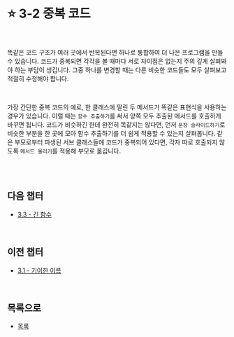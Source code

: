 # :star: 3-2 중복 코드

<br>

똑같은 코드 구조가 여러 곳에서 반복된다면 하나로 통합하여 더 나은 프로그램을 만들 수 있습니다. 코드가 중복되면 각각을 볼 때마다 서로 차이점은 없는지 주의 깊게 살펴봐야 하는 부담이 생깁니다. 그중 하나를 변경할 때는 다른 비슷한 코드들도 모두 살펴보고 적절히 수정해야 합니다.

<br>

가장 간단한 중복 코드의 예로, 한 클래스에 딸린 두 메서드가 똑같은 표현식을 사용하는 경우가 있습니다. 이럴 때는 `함수 추출하기`를 써서 양쪽 모두 추출된 메서드를 호출하게 바꾸면 됩니다. 코드가 비슷하긴 한데 완전히 똑같지는 않다면, 먼저 `문장 슬라이드하기`로 비슷한 부분을 한 곳에 모아 함수 추출하기를 더 쉽게 적용할 수 있는지 살펴봅니다. 같은 부모로부터 파생된 서브 클래스들에 코드가 중복되어 있다면, 각자 따로 호출되지 않도록 `메서드 올리기`를 적용해 부모로 옮깁니다.

<br>

<br>

## 다음 챕터

- [3.3 - 긴 함수](https://github.com/Esoolgnah/Summary_of_Refactoring_2nd_Edition/blob/main/Notes/03_코드에서_나는_악취/03_03_긴_함수.md)

<br>

## 이전 챕터

- [3.1 - 기이한 이름](https://github.com/Esoolgnah/Summary_of_Refactoring_2nd_Edition/blob/main/Notes/03_코드에서_나는_악취/03_01_기이한_이름.md)

<br>

## 목록으로

- [목록](https://github.com/Esoolgnah/Summary_of_Refactoring_2nd_Edition/blob/main/Notes/03_코드에서_나는_악취/03_00_코드에서_나는_악취.md)
